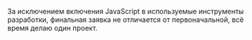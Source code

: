 За исключением включения JavaScript в используемые инструменты разработки, финальная заявка не отличается от первоначальной, всё время делаю один проект.

